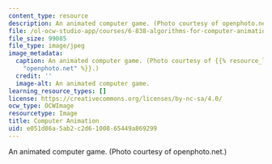 ```yaml
---
content_type: resource
description: An animated computer game. (Photo courtesy of openphoto.net.)
file: /ol-ocw-studio-app/courses/6-838-algorithms-for-computer-animation-fall-2002/e051d86a5ab2c2d6100865449a869299_6-838f02.jpg
file_size: 99085
file_type: image/jpeg
image_metadata:
  caption: An animated computer game. (Photo courtesy of {{% resource_link "6ffd336d-fe6a-44d8-9c26-a3b256be5ebb"
    "openphoto.net" %}}.)
  credit: ''
  image-alt: An animated computer game.
learning_resource_types: []
license: https://creativecommons.org/licenses/by-nc-sa/4.0/
ocw_type: OCWImage
resourcetype: Image
title: Computer Animation
uid: e051d86a-5ab2-c2d6-1008-65449a869299
---
```

An animated computer game. (Photo courtesy of openphoto.net.)